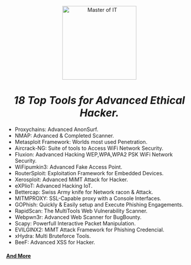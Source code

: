 <p align="center"><img src="https://github.com/Xcod3bughunt3r/blob/main/Advanced-Ethical-Hacker-Tools/images/0022.png" alt="Master of IT" width="200"/></p>

<center><h1><i> 18 Top Tools for  Advanced Ethical Hacker.</i></h1></center>

* Proxychains: Advanced AnonSurf.
* NMAP: Advanced & Completed Scanner.
* Metasploit Framework: Worlds most used Penetration.
* Aircrack-NG: Suite of tools to Access WiFi Network Security.
* Fluxion: Aadvanced Hacking WEP,WPA,WPA2 PSK WiFi Network Security.
* WiFipumkin3: Advanced Fake Access Point.
* RouterSploit: Exploitation Framework for Embedded Devices.
* Xerosploit: Advanced MiMT Attack for Hacker.
* eXPlioT: Advanced Hacking IoT.
* Bettercap: Swiss Army knife for Network racon & Attack.
* MITMPROXY: SSL-Capable proxy with a Console Interfaces.
* GOPhish: Quickly & Easily setup and Execute Phishing Engagements.
* RapidScan: The MultiTools Web Vulnerability Scanner.
* Webpwn3r: Advanced Web Scanner for BugBounty.
* Scapy: Powerfull Interactive Packet Manipulation.
* EVILGINX2: MiMT Attack Framework for Phishing Credencial.
* xHydra: Multi Bruteforce Tools.
* BeeF: Advanced XSS for Hacker.

#### [And More](https://github.com/Xcod3bughunt3r/Xcod3bughunt3r/)